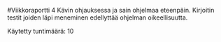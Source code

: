 #Viikkoraportti 4
Kävin ohjauksessa ja sain ohjelmaa eteenpäin.
Kirjoitin testit joiden läpi meneminen edellyttää ohjelman oikeellisuutta.

Käytetty tuntimäärä: 10